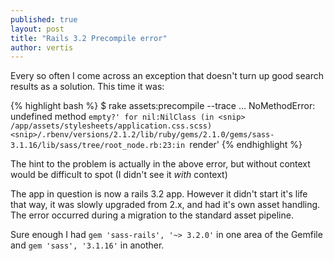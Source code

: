 ```yaml
---
published: true
layout: post
title: "Rails 3.2 Precompile error"
author: vertis
---
```


Every so often I come across an exception that doesn't turn up good search results as a solution. This time it was:

{% highlight bash %}
$ rake assets:precompile --trace
...
NoMethodError: undefined method `empty?' for nil:NilClass
  (in <snip> /app/assets/stylesheets/application.css.scss)
<snip>/.rbenv/versions/2.1.2/lib/ruby/gems/2.1.0/gems/sass-3.1.16/lib/sass/tree/root_node.rb:23:in `render'
{% endhighlight %}

The hint to the problem is actually in the above error, but without context would be difficult to spot (I didn't see it *with* context)

The app in question is now a rails 3.2 app. However it didn't start it's life that way, it was slowly upgraded from 2.x, and had it's own asset handling. The error occurred during a migration to the standard asset pipeline.

Sure enough I had `gem 'sass-rails', '~> 3.2.0'` in one area of the Gemfile and `gem 'sass', '3.1.16'` in another.
